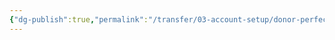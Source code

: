 ```yaml
---
{"dg-publish":true,"permalink":"/transfer/03-account-setup/donor-perfect/us/post-setup-tasks/"}
---
```


